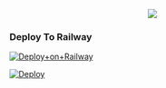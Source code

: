 

<p align="center"><a href="https://t.me/WTF_NAVYA"><img src="https://telegra.ph/file/d49ba007be76ed2566d85.jpg"></a></p>

### Deploy To Railway

[![Deploy+on+Railway](https://railway.app/button.svg)](https://railway.app/new/template?template=https://github.com/Navya-developer/MUSIC-OP-HMM&envs=API_ID,API_HASH,HNDLR,STRING_SESSION,SUDO_USERS)



[![Deploy](https://www.herokucdn.com/deploy/button.svg)](https://heroku.com/deploy?template=https://github.com/Navya-Devloper/WtF_NaVyA)
